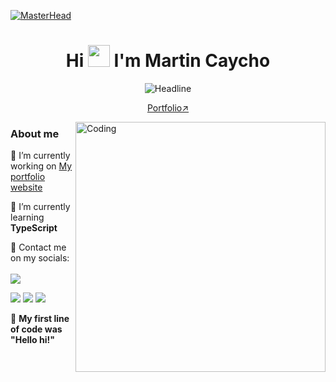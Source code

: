 
[![MasterHead](https://i.pinimg.com/originals/77/ca/a3/77caa32884d735d439ade45ba37feaf2.gif)](https://devfrann.netlify.app)
<h1 align="center">Hi <img src="https://media.giphy.com/media/hvRJCLFzcasrR4ia7z/giphy.gif" width="35"> I'm Martin Caycho </h1>
 
<div align=center>
        <img src="https://readme-typing-svg.herokuapp.com?color=%236FDA44&size=32&center=true&vCenter=true&width=600&height=50&lines=Web+Developer;Student;Freelancer;Enthusiast" alt="Headline" />
    </div>  
<p align="center"><a href="https://devfrann.netlify.app" target ='_blank'>Portfolio↗️</a></p>
<img align="right" alt="Coding" width="400" src="https://octodex.github.com/images/spidertocat.png">

<h3>About me</h2>

 🔭 I’m currently working on [My portfolio website](https://devfrann.netlify.app)

 🌱 I’m currently learning **TypeScript**

 💬 Contact me on my socials: <br />
 <br/>
 <a href="https://www.instagram.com/"> <img src="https://img.shields.io/badge/Twitter-1DA1F2?style=for-the-badge&logo=twitter&logoColor=white"/><a/>

 <img src="https://img.shields.io/badge/Gmail-D14836?style=for-the-badge&logo=gmail&logoColor=white"/>
 <img src="https://img.shields.io/badge/Instagram-E4405F?style=for-the-badge&logo=instagram&logoColor=white"/>
 <img src="https://img.shields.io/badge/Twitter-1DA1F2?style=for-the-badge&logo=twitter&logoColor=white"/>
 
 
 :dizzy: **My first line of code was "Hello hi!"**
